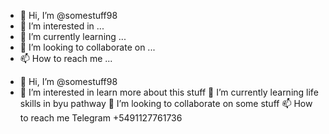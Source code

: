 - 👋 Hi, I’m @somestuff98
- 👀 I’m interested in ...
- 🌱 I’m currently learning ...
- 💞️ I’m looking to collaborate on ...
- 📫 How to reach me ...

<!---
somestuff98/somestuff98 is a ✨ special ✨ repository because its `README.md` (this file) appears on your GitHub profile.
You can click the Preview link to take a look at your changes.
--->
- 👋 Hi, I’m @somestuff98
- 👀 I’m interested in learn more about this stuff
🌱 I’m currently learning life skills in byu pathway
💞️ I’m looking to collaborate on some stuff
📫 How to reach me Telegram +5491127761736
